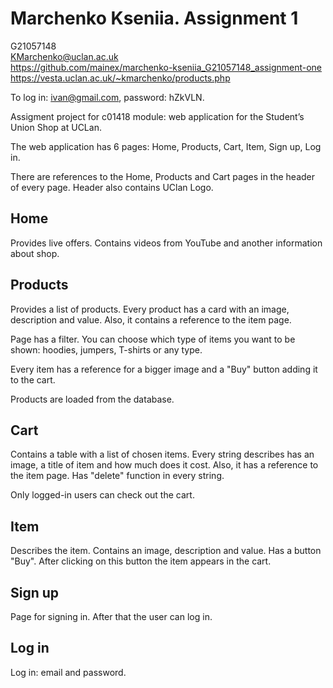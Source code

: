 # Marchenko Kseniia. Assignment 1

G21057148  
<KMarchenko@uclan.ac.uk>  
<https://github.com/mainex/marchenko-kseniia_G21057148_assignment-one>
<https://vesta.uclan.ac.uk/~kmarchenko/products.php>

To log in: ivan@gmail.com, password: hZkVLN.

Assigment project for c01418 module: web application for the Student’s Union Shop at UCLan.

The web application has 6 pages: Home, Products, Cart, Item, Sign up, Log in.

There are references to the Home, Products and Cart pages in the header of every page. Header also contains UClan Logo.

## Home

Provides live offers. Contains videos from YouTube and another information about shop.

## Products

Provides a list of products. Every product has a card with an image, description and value. Also, it contains a
reference to the item page.

Page has a filter. You can choose which type of items you want to be shown: hoodies, jumpers, T-shirts or any type.

Every item has a reference for a bigger image and a "Buy" button adding it to the cart.

Products are loaded from the database.

## Cart

Contains a table with a list of chosen items. Every string describes has an image, a title of item and how much does it
cost. Also, it has a reference to the item page. Has "delete" function in every string.

Only logged-in users can check out the cart.

## Item

Describes the item. Contains an image, description and value. Has a button "Buy". After clicking on this button the item
appears in the cart.

## Sign up

Page for signing in. After that the user can log in.

## Log in

Log in: email and password.
